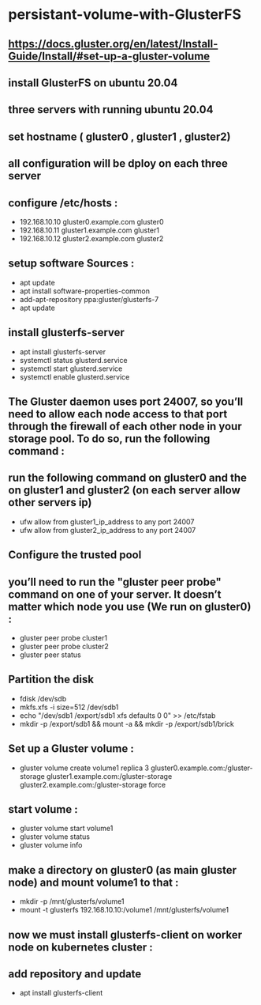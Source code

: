 # persistant-volume-with-GlusterFS
## https://docs.gluster.org/en/latest/Install-Guide/Install/#set-up-a-gluster-volume
## install GlusterFS on ubuntu 20.04
## three servers with running ubuntu 20.04
## set hostname ( gluster0 , gluster1 , gluster2)
## all configuration will be dploy on each three server
## configure /etc/hosts :

- 192.168.10.10 gluster0.example.com gluster0
- 192.168.10.11 gluster1.example.com gluster1
- 192.168.10.12 gluster2.example.com gluster2

## setup software Sources :
- apt update
- apt install software-properties-common
- add-apt-repository ppa:gluster/glusterfs-7
- apt update

## install glusterfs-server
- apt install glusterfs-server
- systemctl status glusterd.service
- systemctl start glusterd.service
- systemctl enable glusterd.service

## The Gluster daemon uses port 24007, so you’ll need to allow each node access to that port through the firewall of each other node in your storage pool. To do so, run the following command :
## run the following command on gluster0 and the on gluster1 and gluster2 (on each server allow other servers ip)
- ufw allow from gluster1_ip_address to any port 24007
- ufw allow from gluster2_ip_address to any port 24007

## Configure the trusted pool
## you’ll need to run the "gluster peer probe" command on one of your server. It doesn’t matter which node you use (We run on gluster0) :

- gluster peer probe cluster1
- gluster peer probe cluster2
- gluster peer status

## Partition the disk
- fdisk /dev/sdb
- mkfs.xfs -i size=512 /dev/sdb1
- echo "/dev/sdb1 /export/sdb1 xfs defaults 0 0"  >> /etc/fstab
- mkdir -p /export/sdb1 && mount -a && mkdir -p /export/sdb1/brick

## Set up a Gluster volume :
- gluster volume create volume1 replica 3 gluster0.example.com:/gluster-storage gluster1.example.com:/gluster-storage gluster2.example.com:/gluster-storage force

## start volume :
- gluster volume start volume1
- gluster volume status
- gluster volume info

## make a directory on gluster0 (as main gluster node) and mount volume1 to that :
- mkdir -p /mnt/glusterfs/volume1
- mount -t glusterfs 192.168.10.10:/volume1 /mnt/glusterfs/volume1

## now we must install glusterfs-client on worker node on kubernetes cluster :
## add repository and update
- apt install glusterfs-client




